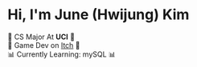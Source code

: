 # Hi, I'm June (Hwijung) Kim

🐜 CS Major At **UCI** 🐜  
🎲 Game Dev on [Itch](https://gnlwnd1.itch.io/) 🎲  
📊 Currently Learning: mySQL 📊



<!-- [![Anurag's GitHub stats](https://github-readme-stats.vercel.app/api?username=HwijungK&theme=tokyonights)](https://github.com/anuraghazra/github-readme-stats) -->

<!--
**HwijungK/HwijungK** is a ✨ _special_ ✨ repository because its `README.md` (this file) appears on your GitHub profile.

Here are some ideas to get you started:

- 🔭 I’m currently working on ...
- 🌱 I’m currently learning ...
- 👯 I’m looking to collaborate on ...
- 🤔 I’m looking for help with ...
- 💬 Ask me about ...
- 📫 How to reach me: ...
- 😄 Pronouns: ...
- ⚡ Fun fact: ...
-->
